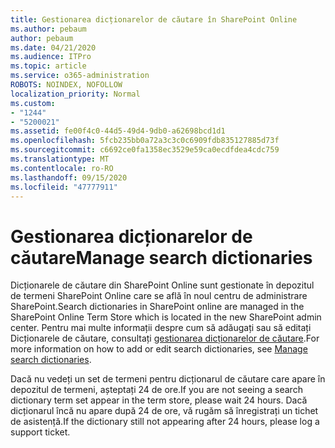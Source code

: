 ```yaml
---
title: Gestionarea dicționarelor de căutare în SharePoint Online
ms.author: pebaum
author: pebaum
ms.date: 04/21/2020
ms.audience: ITPro
ms.topic: article
ms.service: o365-administration
ROBOTS: NOINDEX, NOFOLLOW
localization_priority: Normal
ms.custom:
- "1244"
- "5200021"
ms.assetid: fe00f4c0-44d5-49d4-9db0-a62698bcd1d1
ms.openlocfilehash: 5fcb235bb0a72a3c3c0c6909fdb835127885d73f
ms.sourcegitcommit: c6692ce0fa1358ec3529e59ca0ecdfdea4cdc759
ms.translationtype: MT
ms.contentlocale: ro-RO
ms.lasthandoff: 09/15/2020
ms.locfileid: "47777911"
---
```

# <a name="manage-search-dictionaries"></a><span data-ttu-id="44bf5-102">Gestionarea dicționarelor de căutare</span><span class="sxs-lookup"><span data-stu-id="44bf5-102">Manage search dictionaries</span></span>

<span data-ttu-id="44bf5-103">Dicționarele de căutare din SharePoint Online sunt gestionate în depozitul de termeni SharePoint Online care se află în noul centru de administrare SharePoint.</span><span class="sxs-lookup"><span data-stu-id="44bf5-103">Search dictionaries in SharePoint online are managed in the SharePoint Online Term Store which is located in the new SharePoint admin center.</span></span> <span data-ttu-id="44bf5-104">Pentru mai multe informații despre cum să adăugați sau să editați Dicționarele de căutare, consultați [gestionarea dicționarelor de căutare](https://go.microsoft.com/fwlink/?linkid=2044669&amp;clcid=0x409).</span><span class="sxs-lookup"><span data-stu-id="44bf5-104">For more information on how to add or edit search dictionaries, see [Manage search dictionaries](https://go.microsoft.com/fwlink/?linkid=2044669&amp;clcid=0x409).</span></span>
  
<span data-ttu-id="44bf5-105">Dacă nu vedeți un set de termeni pentru dicționarul de căutare care apare în depozitul de termeni, așteptați 24 de ore.</span><span class="sxs-lookup"><span data-stu-id="44bf5-105">If you are not seeing a search dictionary term set appear in the term store, please wait 24 hours.</span></span> <span data-ttu-id="44bf5-106">Dacă dicționarul încă nu apare după 24 de ore, vă rugăm să înregistrați un tichet de asistență.</span><span class="sxs-lookup"><span data-stu-id="44bf5-106">If the dictionary still not appearing after 24 hours, please log a support ticket.</span></span>
  